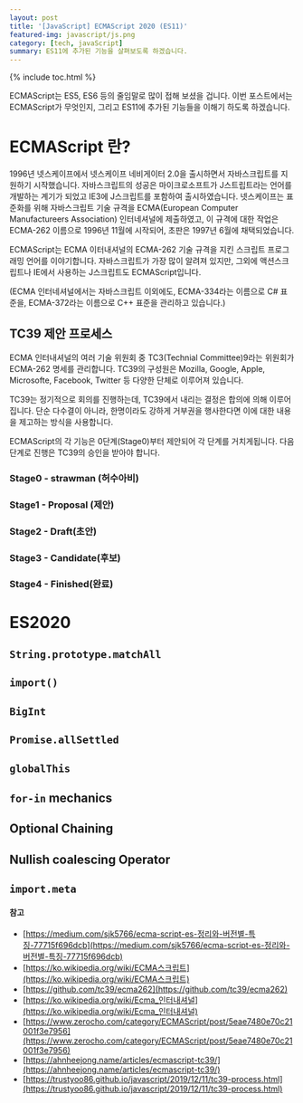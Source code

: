 ```yaml
---
layout: post
title: '[JavaScript] ECMAScript 2020 (ES11)'
featured-img: javascript/js.png
category: [tech, javaScript]
summary: ES11에 추가된 기능을 살펴보도록 하겠습니다.
---
```

{% include toc.html %}

ECMAScript는 ES5, ES6 등의 줄임말로 많이 접해 보셨을 겁니다. 이번 포스트에서는 ECMAScript가 무엇인지, 그리고 ES11에 추가된 기능들을 이해기 하도록 하겠습니다.

# ECMAScript 란?
1996년 넷스케이프에서 넷스케이프 네비게이터 2.0을 출시하면서 자바스크립트를 지원하기 시작했습니다. 자바스크립트의 성공은 마이크로소프트가 J스트립트라는 언어를 개발하는 계기가 되었고 IE3에 J스크립트를 포함하여 출시하였습니다. 넷스케이프는 표준화를 위해 자바스크립트 기술 규격을 ECMA(European Computer Manufactureers Association) 인터네셔널에 제출하였고, 이 규격에 대한 작업은 ECMA-262 이름으로 1996년 11월에 시작되어, 초판은 1997년 6월에 채택되었습니다.

ECMAScript는 ECMA 이터내셔널의 ECMA-262 기술 규격을 지킨 스크립트 프로그래밍 언어를 이야기합니다. 자바스크립트가 가장 많이 알려져 있지만, 그외에 액션스크립트나 IE에서 사용하는 J스크립트도 ECMAScript입니다.

(ECMA 인터네셔널에서는 자바스크립트 이외에도, ECMA-334라는 이름으로 C# 표준을, ECMA-372라는 이름으로 C++ 표준을 관리하고 있습니다.)

## TC39 제안 프로세스
ECMA 인터내셔널의 여러 기술 위원회 중 TC3(Technial Committee)9라는 위원회가 ECMA-262 명세를 관리합니다. TC39의 구성원은 Mozilla, Google, Apple, Microsofte, Facebook, Twitter 등 다양한 단체로 이루어져 있습니다.

TC39는 정기적으로 회의를 진행하는데, TC39에서 내리는 결정은 합의에 의해 이루어집니다. 단순 다수결이 아니라, 한명이라도 강하게 거부권을 행사한다면 이에 대한 내용을 제고하는 방식을 사용합니다.

ECMAScript의 각 기능은 0단계(Stage0)부터 제안되어 각 단계를 거치게됩니다. 다음 단계로 진행은 TC39의 승인을 받아야 합니다.

### Stage0 - strawman (허수아비)

### Stage1 - Proposal (제안)

### Stage2 - Draft(초안)

### Stage3 - Candidate(후보)

### Stage4 - Finished(완료)

# ES2020

## `String.prototype.matchAll`

## `import()`

## `BigInt`

## `Promise.allSettled`

## `globalThis`

## `for-in` mechanics

## Optional Chaining

## Nullish coalescing Operator

## `import.meta`

#### 참고
- [https://medium.com/sjk5766/ecma-script-es-정리와-버전별-특징-77715f696dcb](https://medium.com/sjk5766/ecma-script-es-정리와-버전별-특징-77715f696dcb)
- [https://ko.wikipedia.org/wiki/ECMA스크립트](https://ko.wikipedia.org/wiki/ECMA스크립트)
- [https://github.com/tc39/ecma262](https://github.com/tc39/ecma262)
- [https://ko.wikipedia.org/wiki/Ecma_인터내셔널](https://ko.wikipedia.org/wiki/Ecma_인터내셔널)
- [https://www.zerocho.com/category/ECMAScript/post/5eae7480e70c21001f3e7956](https://www.zerocho.com/category/ECMAScript/post/5eae7480e70c21001f3e7956)
- [https://ahnheejong.name/articles/ecmascript-tc39/](https://ahnheejong.name/articles/ecmascript-tc39/)
- [https://trustyoo86.github.io/javascript/2019/12/11/tc39-process.html](https://trustyoo86.github.io/javascript/2019/12/11/tc39-process.html)